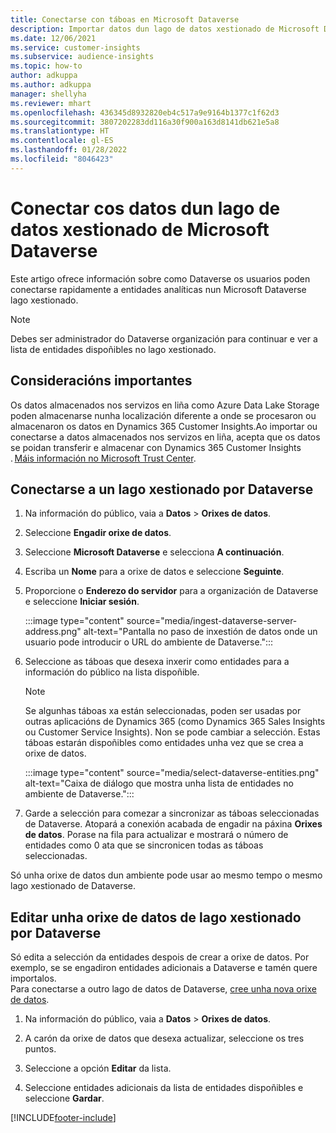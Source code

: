 ```yaml
---
title: Conectarse con táboas en Microsoft Dataverse
description: Importar datos dun lago de datos xestionado de Microsoft Dataverse.
ms.date: 12/06/2021
ms.service: customer-insights
ms.subservice: audience-insights
ms.topic: how-to
author: adkuppa
ms.author: adkuppa
manager: shellyha
ms.reviewer: mhart
ms.openlocfilehash: 436345d8932820eb4c517a9e9164b1377c1f62d3
ms.sourcegitcommit: 3807202283dd116a30f900a163d8141db621e5a8
ms.translationtype: HT
ms.contentlocale: gl-ES
ms.lasthandoff: 01/28/2022
ms.locfileid: "8046423"
---
```

# <a name="connect-to-data-in-a-microsoft-dataverse-managed-data-lake"></a>Conectar cos datos dun lago de datos xestionado de Microsoft Dataverse



Este artigo ofrece información sobre como Dataverse os usuarios poden conectarse rapidamente a entidades analíticas nun Microsoft Dataverse lago xestionado. 

> [!NOTE]
> Debes ser administrador do Dataverse organización para continuar e ver a lista de entidades dispoñibles no lago xestionado.

## <a name="important-considerations"></a>Consideracións importantes

Os datos almacenados nos servizos en liña como Azure Data Lake Storage poden almacenarse nunha localización diferente a onde se procesaron ou almacenaron os datos en Dynamics 365 Customer Insights.Ao importar ou conectarse a datos almacenados nos servizos en liña, acepta que os datos se poidan transferir e almacenar con Dynamics 365 Customer Insights . [Máis información no Microsoft Trust Center](https://www.microsoft.com/trust-center).

## <a name="connect-to-a-dataverse-managed-lake"></a>Conectarse a un lago xestionado por Dataverse

1. Na información do público, vaia a **Datos** > **Orixes de datos**.

2. Seleccione **Engadir orixe de datos**.

3. Seleccione **Microsoft Dataverse** e selecciona **A continuación**.

4. Escriba un **Nome** para a orixe de datos e seleccione **Seguinte**. 

5. Proporcione o **Enderezo do servidor** para a organización de Dataverse e seleccione **Iniciar sesión**.

   :::image type="content" source="media/ingest-dataverse-server-address.png" alt-text="Pantalla no paso de inxestión de datos onde un usuario pode introducir o URL do ambiente de Dataverse.":::

6. Seleccione as táboas que desexa inxerir como entidades para a información do público na lista dispoñible.    

   > [!NOTE]
   > Se algunhas táboas xa están seleccionadas, poden ser usadas por outras aplicacións de Dynamics 365 (como Dynamics 365 Sales Insights ou Customer Service Insights). Non se pode cambiar a selección. Estas táboas estarán dispoñibles como entidades unha vez que se crea a orixe de datos.

   :::image type="content" source="media/select-dataverse-entities.png" alt-text="Caixa de diálogo que mostra unha lista de entidades no ambiente de Dataverse.":::

7. Garde a selección para comezar a sincronizar as táboas seleccionadas de Dataverse. Atopará a conexión acabada de engadir na páxina **Orixes de datos**. Porase na fila para actualizar e mostrará o número de entidades como 0 ata que se sincronicen todas as táboas seleccionadas.

Só unha orixe de datos dun ambiente pode usar ao mesmo tempo o mesmo lago xestionado de Dataverse.

## <a name="edit-a-dataverse-managed-lake-data-source"></a>Editar unha orixe de datos de lago xestionado por Dataverse

Só edita a selección da entidades despois de crear a orixe de datos. Por exemplo, se se engadiron entidades adicionais a Dataverse e tamén quere importalos.    
Para conectarse a outro lago de datos de Dataverse, [cree unha nova orixe de datos](#connect-to-a-dataverse-managed-lake).

1. Na información do público, vaia a **Datos** > **Orixes de datos**.

2. A carón da orixe de datos que desexa actualizar, seleccione os tres puntos.

3. Seleccione a opción **Editar** da lista.

4. Seleccione entidades adicionais da lista de entidades dispoñibles e seleccione **Gardar**.

[!INCLUDE[footer-include](../includes/footer-banner.md)]
